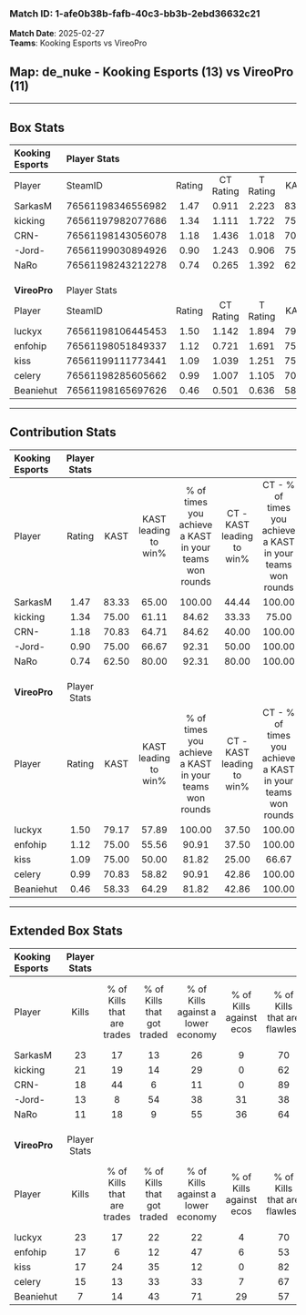 ### Match ID: 1-afe0b38b-fafb-40c3-bb3b-2ebd36632c21  
**Match Date**: 2025-02-27  
**Teams**: Kooking Esports vs VireoPro  

## **Map**: de_nuke - Kooking Esports (13) vs VireoPro (11)  
---  

## Box Stats  

| **Kooking Esports** | Player Stats      |        |           |          |       |       |       |         |        |      |     |
| :- | :- | :-: | :-: | :-: | :-: | :-: | :-: | :-: | :-: | :-: | :-: |
| Player              | SteamID           | Rating | CT Rating | T Rating | KAST  |  ADR  | Kills | Assists | Deaths | K/D  | HS% |
| SarkasM             | 76561198346556982 |  1.47  |   0.911   |  2.223   | 83.33 | 91.5  |  23   |    4    |   15   | 1.53 | 47  |
| kicking             | 76561197982077686 |  1.34  |   1.111   |  1.722   | 75.00 | 102.4 |  21   |    7    |   17   | 1.24 | 47  |
| CRN-                | 76561198143056078 |  1.18  |   1.436   |  1.018   | 70.83 | 66.8  |  18   |    2    |   12   | 1.50 | 33  |
| -Jord-              | 76561199030894926 |  0.90  |   1.243   |  0.906   | 75.00 | 69.5  |  13   |   10    |   20   | 0.65 | 61  |
| NaRo                | 76561198243212278 |  0.74  |   0.265   |  1.392   | 62.50 | 45.4  |  11   |    3    |   15   | 0.73 | 36  |
|                     |                   |        |           |          |       |       |       |         |        |      |     |
|                     |                   |        |           |          |       |       |       |         |        |      |     |
|                     |                   |        |           |          |       |       |       |         |        |      |     |
| **VireoPro**        | Player Stats      |        |           |          |       |       |       |         |        |      |     |
| Player              | SteamID           | Rating | CT Rating | T Rating | KAST  |  ADR  | Kills | Assists | Deaths | K/D  | HS% |
| luckyx              | 76561198106445453 |  1.50  |   1.142   |  1.894   | 79.17 | 110.8 |  23   |    7    |   16   | 1.44 | 60  |
| enfohip             | 76561198051849337 |  1.12  |   0.721   |  1.691   | 75.00 | 71.9  |  17   |    5    |   16   | 1.06 | 52  |
| kiss                | 76561199111773441 |  1.09  |   1.039   |  1.251   | 75.00 | 70.3  |  17   |    4    |   17   | 1.00 | 58  |
| celery              | 76561198285605662 |  0.99  |   1.007   |  1.105   | 70.83 | 73.2  |  15   |    3    |   17   | 0.88 | 73  |
| Beaniehut           | 76561198165697626 |  0.46  |   0.501   |  0.636   | 58.33 | 43.7  |   7   |    5    |   20   | 0.35 | 28  |
---  

## Contribution Stats  

| **Kooking Esports** | Player Stats |       |                      |                                                        |                           |                                                             |                          |                                                            |
| :- | :-: | :-: | :-: | :-: | :-: | :-: | :-: | :-: |
| Player              |    Rating    | KAST  | KAST leading to win% | % of times you achieve a KAST in your teams won rounds | CT - KAST leading to win% | CT - % of times you achieve a KAST in your teams won rounds | T - KAST leading to win% | T - % of times you achieve a KAST in your teams won rounds |
| SarkasM             |     1.47     | 83.33 |        65.00         |                         100.00                         |           44.44           |                           100.00                            |          81.82           |                           100.00                           |
| kicking             |     1.34     | 75.00 |        61.11         |                         84.62                          |           33.33           |                            75.00                            |          88.89           |                           88.89                            |
| CRN-                |     1.18     | 70.83 |        64.71         |                         84.62                          |           40.00           |                           100.00                            |          100.00          |                           77.78                            |
| -Jord-              |     0.90     | 75.00 |        66.67         |                         92.31                          |           50.00           |                           100.00                            |          80.00           |                           88.89                            |
| NaRo                |     0.74     | 62.50 |        80.00         |                         92.31                          |           80.00           |                           100.00                            |          80.00           |                           88.89                            |
|                     |              |       |                      |                                                        |                           |                                                             |                          |                                                            |
|                     |              |       |                      |                                                        |                           |                                                             |                          |                                                            |
|                     |              |       |                      |                                                        |                           |                                                             |                          |                                                            |
| **VireoPro**        | Player Stats |       |                      |                                                        |                           |                                                             |                          |                                                            |
| Player              |    Rating    | KAST  | KAST leading to win% | % of times you achieve a KAST in your teams won rounds | CT - KAST leading to win% | CT - % of times you achieve a KAST in your teams won rounds | T - KAST leading to win% | T - % of times you achieve a KAST in your teams won rounds |
| luckyx              |     1.50     | 79.17 |        57.89         |                         100.00                         |           37.50           |                           100.00                            |          72.73           |                           100.00                           |
| enfohip             |     1.12     | 75.00 |        55.56         |                         90.91                          |           37.50           |                           100.00                            |          70.00           |                           87.50                            |
| kiss                |     1.09     | 75.00 |        50.00         |                         81.82                          |           25.00           |                            66.67                            |          70.00           |                           87.50                            |
| celery              |     0.99     | 70.83 |        58.82         |                         90.91                          |           42.86           |                           100.00                            |          70.00           |                           87.50                            |
| Beaniehut           |     0.46     | 58.33 |        64.29         |                         81.82                          |           42.86           |                           100.00                            |          85.71           |                           75.00                            |
---  

## Extended Box Stats  

| **Kooking Esports** | Player Stats |                            |                            |                                    |                         |                              |                                 |        |                             |                                     |                          |                               |                            |
| :- | :-: | :-: | :-: | :-: | :-: | :-: | :-: | :-: | :-: | :-: | :-: | :-: | :-: |
| Player              |    Kills     | % of Kills that are trades | % of Kills that got traded | % of Kills against a lower economy | % of Kills against ecos | % of Kills that are flawless | % of Kills that are close duels | Deaths | % of Deaths that get traded | % of Deaths against a lower economy | % of Deaths against ecos | % of Deaths that are flawless | % of Deaths that are close |
| SarkasM             |      23      |             17             |             13             |                 26                 |            9            |              70              |                9                |   15   |             27              |                  7                  |            0             |              73               |             0              |
| kicking             |      21      |             19             |             14             |                 29                 |            0            |              62              |               10                |   17   |             18              |                 18                  |            12            |              65               |             6              |
| CRN-                |      18      |             44             |             6              |                 11                 |            0            |              89              |                0                |   12   |             17              |                  8                  |            0             |              67               |             0              |
| -Jord-              |      13      |             8              |             54             |                 38                 |           31            |              38              |               15                |   20   |             40              |                 25                  |            10            |              60               |             0              |
| NaRo                |      11      |             18             |             9              |                 55                 |           36            |              64              |                0                |   15   |             27              |                  7                  |            0             |              73               |             0              |
|                     |              |                            |                            |                                    |                         |                              |                                 |        |                             |                                     |                          |                               |                            |
|                     |              |                            |                            |                                    |                         |                              |                                 |        |                             |                                     |                          |                               |                            |
|                     |              |                            |                            |                                    |                         |                              |                                 |        |                             |                                     |                          |                               |                            |
| **VireoPro**        | Player Stats |                            |                            |                                    |                         |                              |                                 |        |                             |                                     |                          |                               |                            |
| Player              |    Kills     | % of Kills that are trades | % of Kills that got traded | % of Kills against a lower economy | % of Kills against ecos | % of Kills that are flawless | % of Kills that are close duels | Deaths | % of Deaths that get traded | % of Deaths against a lower economy | % of Deaths against ecos | % of Deaths that are flawless | % of Deaths that are close |
| luckyx              |      23      |             17             |             22             |                 22                 |            4            |              70              |                0                |   16   |              6              |                 31                  |            0             |              50               |             0              |
| enfohip             |      17      |             6              |             12             |                 47                 |            6            |              53              |                0                |   16   |             25              |                 31                  |            0             |              56               |             13             |
| kiss                |      17      |             24             |             35             |                 12                 |            0            |              82              |                0                |   17   |             12              |                 29                  |            0             |              76               |             12             |
| celery              |      15      |             13             |             33             |                 33                 |            7            |              67              |                0                |   17   |             18              |                 29                  |            0             |              71               |             12             |
| Beaniehut           |      7       |             14             |             43             |                 71                 |           29            |              57              |               14                |   20   |             25              |                 30                  |            5             |              75               |             0              |
